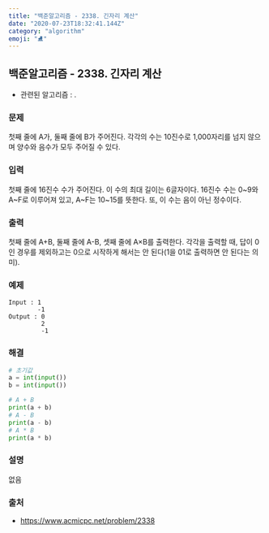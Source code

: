 ```yaml
---
title: "백준알고리즘 - 2338. 긴자리 계산"
date: "2020-07-23T18:32:41.144Z"
category: "algorithm"
emoji: "⛸"
---
```


## 백준알고리즘 - 2338. 긴자리 계산

- 관련된 알고리즘 : .

### 문제

첫째 줄에 A가, 둘째 줄에 B가 주어진다. 각각의 수는 10진수로 1,000자리를 넘지 않으며 양수와 음수가 모두 주어질 수 있다.

### 입력

첫째 줄에 16진수 수가 주어진다. 이 수의 최대 길이는 6글자이다. 16진수 수는 0~9와 A~F로 이루어져 있고, A~F는 10~15를 뜻한다. 또, 이 수는 음이 아닌 정수이다.

### 출력

첫째 줄에 A+B, 둘째 줄에 A-B, 셋째 줄에 A×B를 출력한다. 각각을 출력할 때, 답이 0인 경우를 제외하고는 0으로 시작하게 해서는 안 된다(1을 01로 출력하면 안 된다는 의미).

### 예제

```
Input : 1
        -1
Output : 0
         2
         -1
```

### 해결

```python
# 초기값
a = int(input())
b = int(input())

# A + B
print(a + b)
# A - B
print(a - b)
# A * B
print(a * b)
```

### 설명

없음

### 출처

- https://www.acmicpc.net/problem/2338
